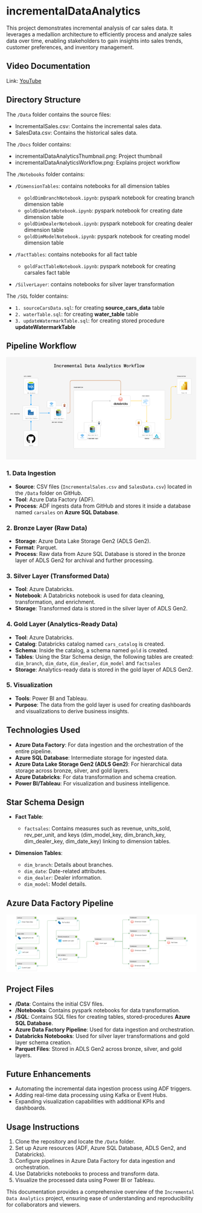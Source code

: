 # incrementalDataAnalytics
This project demonstrates incremental analysis of car sales data. It leverages a medallion architecture to efficiently process and analyze sales data over time, enabling stakeholders to gain insights into sales trends, customer preferences, and inventory management.

## Video Documentation
Link: [YouTube](https://youtu.be/adW2WUgc55s)

## Directory Structure

The `/Data` folder contains the source files:
- IncrementalSales.csv: Contains the incremental sales data.
- SalesData.csv: Contains the historical sales data.

The `/Docs` folder contains:
- incrementalDataAnalyticsThumbnail.png: Project thumbnail
- incrementalDataAnalyticsWorkflow.png: Explains project workflow

The `/Notebooks` folder contains:
- `/DimensionTables`: contains notebooks for all dimension tables

    - `goldDimBranchNotebook.ipynb`: pyspark notebook for creating branch dimension table
    - `goldDimDateNotebook.ipynb`: pyspark notebook for creating date dimension table
    - `goldDimDealerNotebook.ipynb`: pyspark notebook for creating dealer dimension table
    - `goldDimModelNotebook.ipynb`: pyspark notebook for creating model dimension table

- `/FactTables`: contains notebooks for all fact table
    
    - `goldFactTableNotebook.ipynb`: pyspark notebook for creating carsales fact table
- `/SilverLayer`: contains notebooks for silver layer transformation

The `/SQL` folder contains:

- `1. sourceCarsData.sql`: for creating **source_cars_data** table 
- `2. waterTable.sql`: for creating **water_table** table 
- `3. updateWatermarkTable.sql`: for creating stored procedure **updateWatermarkTable**

## Pipeline Workflow
![Pipeline Workflow](https://github.com/tahir007malik/incrementalDataAnalytics/blob/main/Docs/incrementalDataAnalyticsWorkflow.png)

### 1. **Data Ingestion**

- **Source**: CSV files (`IncrementalSales.csv` and `SalesData.csv`) located in the `/Data` folder on GitHub.
- **Tool**: Azure Data Factory (ADF).
- **Process**: ADF ingests data from GitHub and stores it inside a database named `carsales` on **Azure SQL Database**.

### 2. **Bronze Layer (Raw Data)**

- **Storage**: Azure Data Lake Storage Gen2 (ADLS Gen2).
- **Format**: Parquet.
- **Process**: Raw data from Azure SQL Database is stored in the bronze layer of ADLS Gen2 for archival and further processing.

### 3. **Silver Layer (Transformed Data)**

- **Tool**: Azure Databricks.
- **Notebook**: A Databricks notebook is used for data cleaning, transformation, and enrichment.
- **Storage**: Transformed data is stored in the silver layer of ADLS Gen2.

### 4. **Gold Layer (Analytics-Ready Data)**

- **Tool**: Azure Databricks.
- **Catalog**: Databricks catalog named `cars_catalog` is created.
- **Schema**: Inside the catalog, a schema named `gold` is created.
- **Tables**: Using the Star Schema design, the following tables are created: `dim_branch`, `dim_date`, `dim_dealer`, `dim_model` and `factsales`
- **Storage**: Analytics-ready data is stored in the gold layer of ADLS Gen2.

### 5. **Visualization**

- **Tools**: Power BI and Tableau.
- **Purpose**: The data from the gold layer is used for creating dashboards and visualizations to derive business insights.

## Technologies Used

- **Azure Data Factory**: For data ingestion and the orchestration of the entire pipeline.
- **Azure SQL Database**: Intermediate storage for ingested data.
- **Azure Data Lake Storage Gen2 (ADLS Gen2)**: For hierarchical data storage across bronze, silver, and gold layers.
- **Azure Databricks**: For data transformation and schema creation.
- **Power BI/Tableau**: For visualization and business intelligence.

## Star Schema Design

- **Fact Table**:
  - `factsales`: Contains measures such as revenue, units_sold, rev_per_unit, and keys (dim_model_key, dim_branch_key, dim_dealer_key, dim_date_key) linking to dimension tables.

- **Dimension Tables**:
  - `dim_branch`: Details about branches.
  - `dim_date`: Date-related attributes.
  - `dim_dealer`: Dealer information.
  - `dim_model`: Model details.

## Azure Data Factory Pipeline
![Star Schema used inside pipeline](https://github.com/tahir007malik/incrementalDataAnalytics/blob/main/Docs/incrementalDataAnalyticsPipeline.png)

## Project Files

- **/Data**: Contains the initial CSV files.
- **/Notebooks**: Contains pyspark notebooks for data transformation.
- **/SQL**: Contains SQL files for creating tables, stored-procedures **Azure SQL Database**.
- **Azure Data Factory Pipeline**: Used for data ingestion and orchestration.
- **Databricks Notebooks**: Used for silver layer transformations and gold layer schema creation.
- **Parquet Files**: Stored in ADLS Gen2 across bronze, silver, and gold layers.

## Future Enhancements

- Automating the incremental data ingestion process using ADF triggers.
- Adding real-time data processing using Kafka or Event Hubs.
- Expanding visualization capabilities with additional KPIs and dashboards.

## Usage Instructions

1. Clone the repository and locate the `/Data` folder.
2. Set up Azure resources (ADF, Azure SQL Database, ADLS Gen2, and Databricks).
3. Configure pipelines in Azure Data Factory for data ingestion and orchestration.
4. Use Databricks notebooks to process and transform data.
5. Visualize the processed data using Power BI or Tableau.

This documentation provides a comprehensive overview of the `Incremental Data Analytics` project, ensuring ease of understanding and reproducibility for collaborators and viewers.
